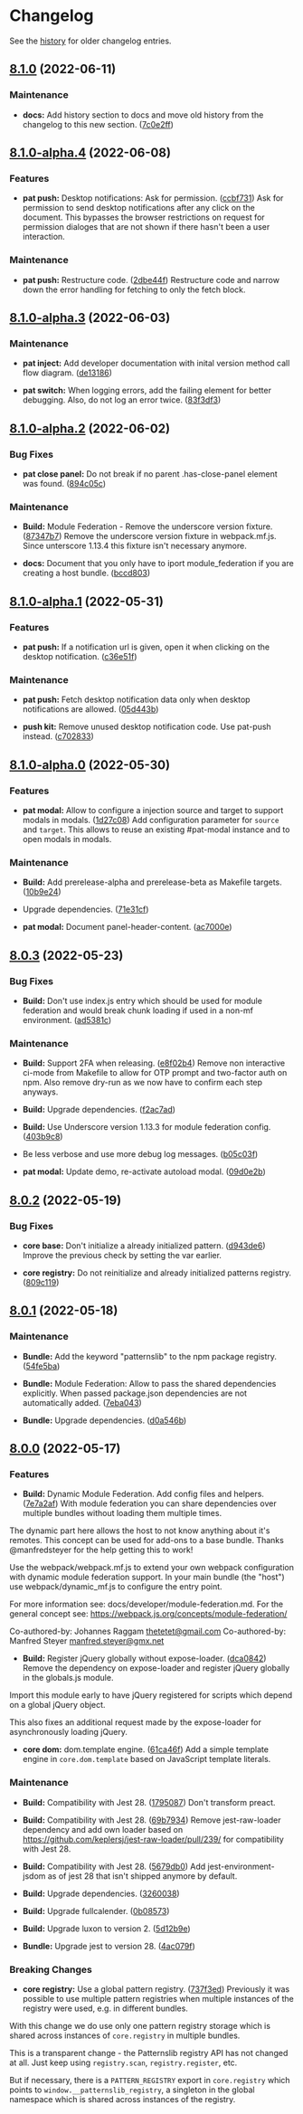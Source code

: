 # Changelog

See the [history](./docs/history/index.md) for older changelog entries.



## [8.1.0](https://github.com/Patternslib/patterns/compare/8.1.0-alpha.4...8.1.0) (2022-06-11)


### Maintenance


* **docs:** Add history section to docs and move old history from the changelog to this new section. ([7c0e2ff](https://github.com/Patternslib/patterns/commit/7c0e2ffbc2f4c0a1276913b65f0fb5b0ef1119ec))

## [8.1.0-alpha.4](https://github.com/Patternslib/patterns/compare/8.1.0-alpha.3...8.1.0-alpha.4) (2022-06-08)


### Features


* **pat push:** Desktop notifications: Ask for permission. ([ccbf731](https://github.com/Patternslib/patterns/commit/ccbf731c3ea19676bdf4f0b722692894c0f89d69))
Ask for permission to send desktop notifications after any click on the document.
This bypasses the browser restrictions on request for permission dialoges that are not shown if there hasn't been a user interaction.


### Maintenance


* **pat push:** Restructure code. ([2dbe44f](https://github.com/Patternslib/patterns/commit/2dbe44f8eeb2e32becf4efd5394bd3a4522dc442))
Restructure code and narrow down the error handling for fetching to only the fetch block.


## [8.1.0-alpha.3](https://github.com/Patternslib/patterns/compare/8.1.0-alpha.2...8.1.0-alpha.3) (2022-06-03)


### Maintenance


* **pat inject:** Add developer documentation with inital version method call flow diagram. ([de13186](https://github.com/Patternslib/patterns/commit/de1318621f82b1c9a2f8928127cb52860b8878cf))


* **pat switch:** When logging errors, add the failing element for better debugging. Also, do not log an error twice. ([83f3df3](https://github.com/Patternslib/patterns/commit/83f3df3eb1091a2e7077e3cc94dc6770a2fd9e91))


## [8.1.0-alpha.2](https://github.com/Patternslib/patterns/compare/8.1.0-alpha.1...8.1.0-alpha.2) (2022-06-02)


### Bug Fixes


* **pat close panel:** Do not break if no parent .has-close-panel element was found. ([894c05c](https://github.com/Patternslib/patterns/commit/894c05c9995a120cc53305d76d2ac1c69ac30b9e))


### Maintenance


* **Build:** Module Federation - Remove the underscore version fixture. ([87347b7](https://github.com/Patternslib/patterns/commit/87347b73cb3441ef5bd3a26b3156ae9957ba6710))
Remove the underscore version fixture in webpack.mf.js.
Since unterscore 1.13.4 this fixture isn't necessary anymore.

* **docs:** Document that you only have to iport module_federation if you are creating a host bundle. ([bccd803](https://github.com/Patternslib/patterns/commit/bccd80391f5c7695bcc439f3c95414d799c72334))


## [8.1.0-alpha.1](https://github.com/Patternslib/patterns/compare/8.1.0-alpha.0...8.1.0-alpha.1) (2022-05-31)


### Features


* **pat push:** If a notification url is given, open it when clicking on the desktop notification. ([c36e51f](https://github.com/Patternslib/patterns/commit/c36e51f3cc0989e2933d98e7586ba55c147f61cb))


### Maintenance


* **pat push:** Fetch desktop notification data only when desktop notifications are allowed. ([05d443b](https://github.com/Patternslib/patterns/commit/05d443b76b121a59a20266d4c51bf7a8f9ff346f))


* **push kit:** Remove unused desktop notification code. Use pat-push instead. ([c702833](https://github.com/Patternslib/patterns/commit/c702833c45eedfe774ff85886e5663a1c7c3f36e))


## [8.1.0-alpha.0](https://github.com/Patternslib/patterns/compare/8.0.3...8.1.0-alpha.0) (2022-05-30)


### Features


* **pat modal:** Allow to configure a injection source and target to support modals in modals. ([1d27c08](https://github.com/Patternslib/patterns/commit/1d27c08e4379503e052c834239b8b71d61c122c1))
Add configuration parameter for ``source`` and ``target``.
This allows to reuse an existing #pat-modal instance and to open modals in modals.


### Maintenance


* **Build:** Add prerelease-alpha and prerelease-beta as Makefile targets. ([10b9e24](https://github.com/Patternslib/patterns/commit/10b9e243997bc1efeb67422fd9b7158c88fee21c))


* Upgrade dependencies. ([71e31cf](https://github.com/Patternslib/patterns/commit/71e31cf3bbf44db42e82e458e2136f67f0d096bc))


* **pat modal:** Document panel-header-content. ([ac7000e](https://github.com/Patternslib/patterns/commit/ac7000e9d4f421ba73a5fe049e2f4e1fdda9369e))


## [8.0.3](https://github.com/Patternslib/patterns/compare/8.0.2...8.0.3) (2022-05-23)


### Bug Fixes


* **Build:** Don't use index.js entry which should be used for module federation and would break chunk loading if used in a non-mf environment. ([ad5381c](https://github.com/Patternslib/patterns/commit/ad5381ce21ab827db133fde3fb56d6497b442c23))


### Maintenance


* **Build:** Support 2FA when releasing. ([e8f02b4](https://github.com/Patternslib/patterns/commit/e8f02b4b6afc1a17afb30c24ba046fab6716e52b))
Remove non interactive ci-mode from Makefile to allow for OTP prompt and two-factor auth on npm.
Also remove dry-run as we now have to confirm each step anyways.

* **Build:** Upgrade dependencies. ([f2ac7ad](https://github.com/Patternslib/patterns/commit/f2ac7ad823bdcf675b83b1033e916e1bec584ccd))


* **Build:** Use Underscore version 1.13.3 for module federation config. ([403b9c8](https://github.com/Patternslib/patterns/commit/403b9c8615410b4d04f0805634d4420ffa7207bc))


* Be less verbose and use more debug log messages. ([b05c03f](https://github.com/Patternslib/patterns/commit/b05c03f2fb2fa29b8bf0a818b106dfb5624bc8e9))


* **pat modal:** Update demo, re-activate autoload modal. ([09d0e2b](https://github.com/Patternslib/patterns/commit/09d0e2b09f292d06d19af057710802b14bf05ab2))


## [8.0.2](https://github.com/Patternslib/patterns/compare/8.0.1...8.0.2) (2022-05-19)


### Bug Fixes


* **core base:** Don't initialize a already initialized pattern. ([d943de6](https://github.com/Patternslib/patterns/commit/d943de6fe5cf1d64d1f5042b6281347f71963f55))
Improve the previous check by setting the var earlier.

* **core registry:** Do not reinitialize and already initialized patterns registry. ([809c119](https://github.com/Patternslib/patterns/commit/809c1192b533f2160f98e16ef0b852267b0c5ea5))


## [8.0.1](https://github.com/Patternslib/patterns/compare/8.0.0...8.0.1) (2022-05-18)


### Maintenance


* **Bundle:** Add the keyword "patternslib" to the npm package registry. ([54fe5ba](https://github.com/Patternslib/patterns/commit/54fe5ba83b0e4ba2a958dac2f0740fb207499682))


* **Bundle:** Module Federation: Allow to pass the shared dependencies explicitly. When passed package.json dependencies are not automatically added. ([7eba043](https://github.com/Patternslib/patterns/commit/7eba043bf5f9d021c81d0ef65831226f16d025c5))


* **Bundle:** Upgrade dependencies. ([d0a546b](https://github.com/Patternslib/patterns/commit/d0a546b6e665d5c6acc90b890e4c57189ab1b217))

## [8.0.0](https://github.com/Patternslib/patterns/compare/7.12.0...8.0.0) (2022-05-17)


### Features


* **Build:** Dynamic Module Federation. Add config files and helpers. ([7e7a2af](https://github.com/Patternslib/patterns/commit/7e7a2afea57caa6d97dc045e77e001e64c676ab2))
With module federation you can share dependencies over multiple bundles without
loading them multiple times.

The dynamic part here allows the host to not know anything about it's remotes.
This concept can be used for add-ons to a base bundle.
Thanks @manfredsteyer for the help getting this to work!

Use the webpack/webpack.mf.js to extend your own webpack configuration with
dynamic module federation support.
In your main bundle (the "host") use webpack/dynamic_mf.js to configure the
entry point.

For more information see: docs/developer/module-federation.md.
For the general concept see: https://webpack.js.org/concepts/module-federation/

Co-authored-by: Johannes Raggam <thetetet@gmail.com>
Co-authored-by: Manfred Steyer <manfred.steyer@gmx.net>

* **Build:** Register jQuery globally without expose-loader. ([dca0842](https://github.com/Patternslib/patterns/commit/dca08426108a0180500210e9625c8abfc5294fd2))
Remove the dependency on expose-loader and register jQuery globally in the
globals.js module.

Import this module early to have jQuery registered for scripts which depend on
a global jQuery object.

This also fixes an additional request made by the expose-loader for
asynchronously loading jQuery.

* **core dom:** dom.template engine. ([61ca46f](https://github.com/Patternslib/patterns/commit/61ca46fac5b34a69814617dffe89665fd3506095))
Add a simple template engine in ``core.dom.template``
based on JavaScript template literals.


### Maintenance


* **Build:** Compatibility with Jest 28. ([1795087](https://github.com/Patternslib/patterns/commit/17950874de41ac053b26a5d629434e829a0d74e8))
Don't transform preact.

* **Build:** Compatibility with Jest 28. ([69b7934](https://github.com/Patternslib/patterns/commit/69b793416f99a7097c91f5f58aeba49495c3c1ea))
Remove jest-raw-loader dependency and add own loader based on https://github.com/keplersj/jest-raw-loader/pull/239/ for compatibility with Jest 28.

* **Build:** Compatibility with Jest 28. ([5679db0](https://github.com/Patternslib/patterns/commit/5679db0d84eda485737647cac480cc808badd194))
Add jest-environment-jsdom as of jest 28 that isn't shipped anymore by default.

* **Build:** Upgrade dependencies. ([3260038](https://github.com/Patternslib/patterns/commit/3260038cf2772de50065df20eceec7473625b050))


* **Build:** Upgrade fullcalender. ([0b08573](https://github.com/Patternslib/patterns/commit/0b08573b67e65bb6d300c2810d8abe8173954e73))


* **Build:** Upgrade luxon to version 2. ([5d12b9e](https://github.com/Patternslib/patterns/commit/5d12b9ec47344efc0dcc8e8126d1d4db3a6e3c6d))


* **Bundle:** Upgrade jest to version 28. ([4ac079f](https://github.com/Patternslib/patterns/commit/4ac079f184043225ff78aded9390ae9f995036d0))


### Breaking Changes


* **core registry:** Use a global pattern registry. ([737f3ed](https://github.com/Patternslib/patterns/commit/737f3ed0577550483fa552cf995e39076429bc3b))
Previously it was possible to use multiple pattern registries when multiple
instances of the registry were used, e.g. in different bundles.

With this change we do use only one pattern registry storage which is
shared across instances of ``core.registry`` in multiple bundles.

This is a transparent change - the Patternslib registry API has not
changed at all. Just keep using ``registry.scan``,
``registry.register``, etc.

But if necessary, there is a ``PATTERN_REGISTRY`` export in ``core.registry``
which points to ``window.__patternslib_registry``, a singleton in the global
namespace which is shared across instances of the registry.